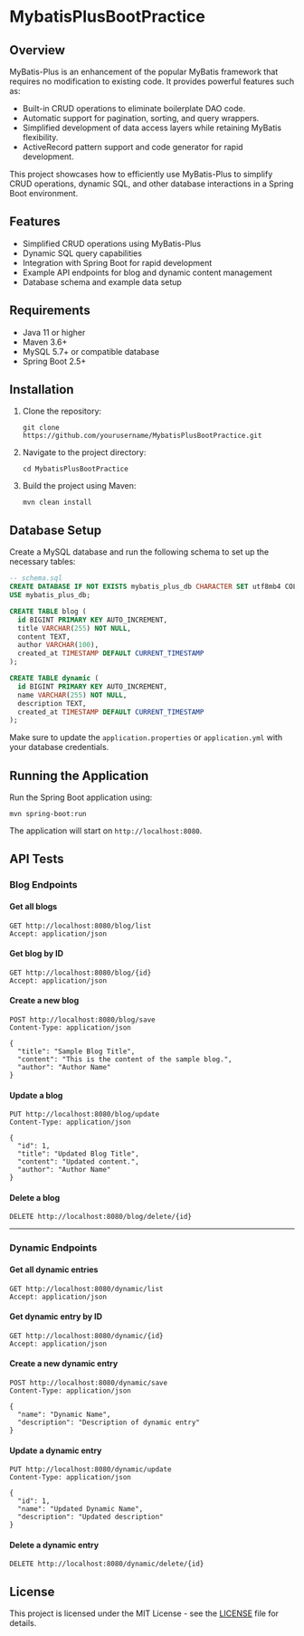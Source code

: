# MybatisPlusBootPractice

## Overview
MyBatis-Plus is an enhancement of the popular MyBatis framework that requires no modification to existing code. It provides powerful features such as:
- Built-in CRUD operations to eliminate boilerplate DAO code.
- Automatic support for pagination, sorting, and query wrappers.
- Simplified development of data access layers while retaining MyBatis flexibility.
- ActiveRecord pattern support and code generator for rapid development.

This project showcases how to efficiently use MyBatis-Plus to simplify CRUD operations, dynamic SQL, and other database interactions in a Spring Boot environment.

## Features
- Simplified CRUD operations using MyBatis-Plus
- Dynamic SQL query capabilities
- Integration with Spring Boot for rapid development
- Example API endpoints for blog and dynamic content management
- Database schema and example data setup

## Requirements
- Java 11 or higher
- Maven 3.6+
- MySQL 5.7+ or compatible database
- Spring Boot 2.5+

## Installation
1. Clone the repository:
   ```
   git clone https://github.com/yourusername/MybatisPlusBootPractice.git
   ```
2. Navigate to the project directory:
   ```
   cd MybatisPlusBootPractice
   ```
3. Build the project using Maven:
   ```
   mvn clean install
   ```

## Database Setup
Create a MySQL database and run the following schema to set up the necessary tables:

```sql
-- schema.sql
CREATE DATABASE IF NOT EXISTS mybatis_plus_db CHARACTER SET utf8mb4 COLLATE utf8mb4_unicode_ci;
USE mybatis_plus_db;

CREATE TABLE blog (
  id BIGINT PRIMARY KEY AUTO_INCREMENT,
  title VARCHAR(255) NOT NULL,
  content TEXT,
  author VARCHAR(100),
  created_at TIMESTAMP DEFAULT CURRENT_TIMESTAMP
);

CREATE TABLE dynamic (
  id BIGINT PRIMARY KEY AUTO_INCREMENT,
  name VARCHAR(255) NOT NULL,
  description TEXT,
  created_at TIMESTAMP DEFAULT CURRENT_TIMESTAMP
);
```

Make sure to update the `application.properties` or `application.yml` with your database credentials.

## Running the Application
Run the Spring Boot application using:

```
mvn spring-boot:run
```

The application will start on `http://localhost:8080`.

## API Tests

### Blog Endpoints

#### Get all blogs

```http
GET http://localhost:8080/blog/list
Accept: application/json
```

#### Get blog by ID

```http
GET http://localhost:8080/blog/{id}
Accept: application/json
```

#### Create a new blog

```http
POST http://localhost:8080/blog/save
Content-Type: application/json

{
  "title": "Sample Blog Title",
  "content": "This is the content of the sample blog.",
  "author": "Author Name"
}
```

#### Update a blog

```http
PUT http://localhost:8080/blog/update
Content-Type: application/json

{
  "id": 1,
  "title": "Updated Blog Title",
  "content": "Updated content.",
  "author": "Author Name"
}
```

#### Delete a blog

```http
DELETE http://localhost:8080/blog/delete/{id}
```

---

### Dynamic Endpoints

#### Get all dynamic entries

```http
GET http://localhost:8080/dynamic/list
Accept: application/json
```

#### Get dynamic entry by ID

```http
GET http://localhost:8080/dynamic/{id}
Accept: application/json
```

#### Create a new dynamic entry

```http
POST http://localhost:8080/dynamic/save
Content-Type: application/json

{
  "name": "Dynamic Name",
  "description": "Description of dynamic entry"
}
```

#### Update a dynamic entry

```http
PUT http://localhost:8080/dynamic/update
Content-Type: application/json

{
  "id": 1,
  "name": "Updated Dynamic Name",
  "description": "Updated description"
}
```

#### Delete a dynamic entry

```http
DELETE http://localhost:8080/dynamic/delete/{id}
```

## License
This project is licensed under the MIT License - see the [LICENSE](LICENSE) file for details.
